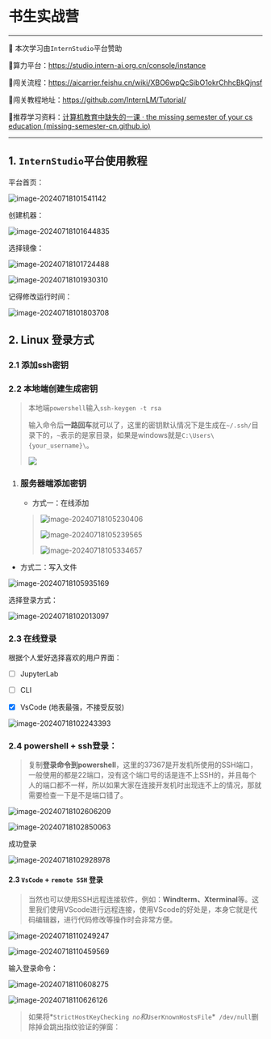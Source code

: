 # 书生实战营
---
🧐 本次学习由`InternStudio`平台赞助

🧿算力平台：https://studio.intern-ai.org.cn/console/instance

🧿闯关流程：https://aicarrier.feishu.cn/wiki/XBO6wpQcSibO1okrChhcBkQjnsf

🧿闯关教程地址：https://github.com/InternLM/Tutorial/

🧿推荐学习资料：[计算机教育中缺失的一课 · the missing semester of your cs education (missing-semester-cn.github.io)](https://missing-semester-cn.github.io/)

---



##  1. `InternStudio`平台使用教程

平台首页：

![image-20240718101541142](https://raw.githubusercontent.com/Helium-327/PicGo/main/win/markdown/202407181015286.png)

创建机器：

![image-20240718101644835](https://raw.githubusercontent.com/Helium-327/PicGo/main/win/markdown/202407181016893.png)

选择镜像：

![image-20240718101724488](https://raw.githubusercontent.com/Helium-327/PicGo/main/win/markdown/202407181017555.png)

![image-20240718101930310](https://raw.githubusercontent.com/Helium-327/PicGo/main/win/markdown/202407181019361.png)

记得修改运行时间：

![image-20240718101803708](https://raw.githubusercontent.com/Helium-327/PicGo/main/win/markdown/202407181018764.png)

## 2. Linux 登录方式

### 2.1 添加ssh密钥

### 2.2 本地端创建生成密钥

> 本地端`powershell`输入`ssh-keygen -t rsa`
>
> 输入命令后**一路回车**就可以了，这里的密钥默认情况下是生成在`~/.ssh/`目录下的，`~`表示的是家目录，如果是windows就是`C:\Users\{your_username}\`。
>
> ![](https://raw.githubusercontent.com/Helium-327/PicGo/main/win/markdown/202407181058605.png)

1. ### 服务器端添加密钥

    - 方式一：在线添加

    > 
    >
    > ![image-20240718105230406](https://raw.githubusercontent.com/Helium-327/PicGo/main/win/markdown/202407181052517.png)
    >
    > ![image-20240718105239565](https://raw.githubusercontent.com/Helium-327/PicGo/main/win/markdown/202407181052606.png)
    >
    > ![image-20240718105334657](https://raw.githubusercontent.com/Helium-327/PicGo/main/win/markdown/202407181053710.png)
    >
    > 

- 方式二：写入文件



![image-20240718105935169](https://raw.githubusercontent.com/Helium-327/PicGo/main/win/markdown/202407181059210.png)

选择登录方式：

![image-20240718102013097](https://raw.githubusercontent.com/Helium-327/PicGo/main/win/markdown/202407181020156.png)

### 2.3 在线登录

根据个人爱好选择喜欢的用户界面：

- [ ] JupyterLab

- [ ] CLI

- [x] VsCode (地表最强，不接受反驳)

![image-20240718102243393](https://raw.githubusercontent.com/Helium-327/PicGo/main/win/markdown/202407181022470.png)

### 2.4 powershell + ssh登录：

> 复制**登录命令到powershell**，这里的37367是开发机所使用的SSH端口，一般使用的都是22端口，没有这个端口号的话是连不上SSH的，并且每个人的端口都不一样，所以如果大家在连接开发机时出现连不上的情况，那就需要检查一下是不是端口错了。

![image-20240718102606209](https://raw.githubusercontent.com/Helium-327/PicGo/main/win/markdown/202407181026249.png)

![image-20240718102850063](https://raw.githubusercontent.com/Helium-327/PicGo/main/win/markdown/202407181028096.png)

成功登录

![image-20240718102928978](https://raw.githubusercontent.com/Helium-327/PicGo/main/win/markdown/202407181029066.png)

#### 2.3 `VsCode` + `remote SSH` 登录

> 当然也可以使用SSH远程连接软件，例如：**Windterm、Xterminal**等。这里我们使用VScode进行远程连接，使用VScode的好处是，本身它就是代码编辑器，进行代码修改等操作时会非常方便。

![image-20240718110249247](https://raw.githubusercontent.com/Helium-327/PicGo/main/win/markdown/202407181102286.png)

![image-20240718110459569](https://raw.githubusercontent.com/Helium-327/PicGo/main/win/markdown/202407181104601.png)

输入登录命令：

![image-20240718110608275](https://raw.githubusercontent.com/Helium-327/PicGo/main/win/markdown/202407181106308.png)

![image-20240718110626126](https://raw.githubusercontent.com/Helium-327/PicGo/main/win/markdown/202407181106161.png)

> 如果将*`StrictHostKeyChecking`*` no`和*`UserKnownHostsFile`*` /dev/null`删除掉会跳出指纹验证的弹窗：





